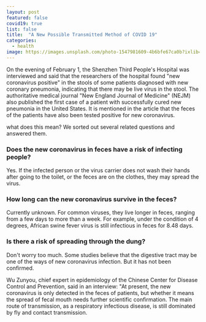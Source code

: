 ```yaml
---
layout: post
featured: false
covid19: true
list: false
title:  "A New Possible Transmitted Method of COVID 19"
categories: 
  - health
image: https://images.unsplash.com/photo-1547981609-4b6bfe67ca0b?ixlib=rb-1.2.1&ixid=eyJhcHBfaWQiOjEyMDd9&auto=format&fit=crop&w=800&q=60
---
```


On the evening of February 1, the Shenzhen Third People's Hospital was interviewed and said that the researchers of the hospital found "new coronavirus positive" in the stools of some patients diagnosed with new coronary pneumonia, indicating that there may be live virus in the stool. The authoritative medical journal "New England Journal of Medicine" (NEJM) also published the first case of a patient with successfully cured new pneumonia in the United States. It is mentioned in the article that the feces of the patients have also been tested positive for new coronavirus.

what does this mean? We sorted out several related questions and answered them.

### Does the new coronavirus in feces have a risk of infecting people?

Yes. If the infected person or the virus carrier does not wash their hands after going to the toilet, or the feces are on the clothes, they may spread the virus.

### How long can the new coronavirus survive in the feces? 

Currently unknown. For common viruses, they live longer in feces, ranging from a few days to more than a week. For example, under the condition of 4 degrees, African swine fever virus is still infectious in feces for 8.48 days.

### Is there a risk of spreading through the dung? 

Don't worry too much. Some studies believe that the digestive tract may be one of the ways of new coronavirus infection. But it has not been confirmed.

Wu Zunyou, chief expert in epidemiology of the Chinese Center for Disease Control and Prevention, said in an interview: "At present, the new coronavirus is only detected in the feces of patients, but whether it means the spread of fecal mouth needs further scientific confirmation. The main route of transmission, as a respiratory infectious disease, is still dominated by fly and contact transmission.